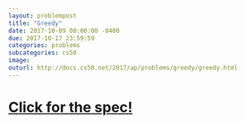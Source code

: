 ```yaml
---
layout: problempost
title: "Greedy"
date: 2017-10-09 00:00:00 -0400
due: 2017-10-17 23:59:59
categories: problems
subcategories: cs50
image:
outurl: http://docs.cs50.net/2017/ap/problems/greedy/greedy.html
---
```


# [Click for the spec!]({{page.outurl}})
